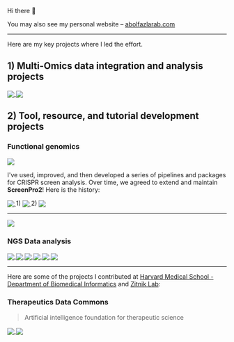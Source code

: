 Hi there 👋

You may also see my personal website – [abolfazlarab.com](https://abolfazlarab.com/)

<!-- 
![Abe's GitHub stats](https://github-readme-stats.vercel.app/api?username=abearab&show_icons=true&theme=radical)
-->

___
Here are my key projects where I led the effort.

## 1) Multi-Omics data integration and analysis projects

<a href="https://github.com/GilbertLabUCSF/Decitabine-treatment">
  <img align="center" src="https://github-readme-stats.vercel.app/api/pin/?username=GilbertLabUCSF&repo=Decitabine-treatment&theme=tokyonight" />
</a>

<a href="https://github.com/abearab/sc-haircut-net">
  <img align="center" src="https://github-readme-stats.vercel.app/api/pin/?username=abearab&repo=sc-haircut-net&theme=tokyonight" />
</a>

## 2) Tool, resource, and tutorial development projects

### Functional genomics

<a href="https://github.com/ArcInstitute/ScreenPro2">
  <img align="center" src="https://github-readme-stats.vercel.app/api/pin/?username=ArcInstitute&repo=ScreenPro2&theme=tokyonight" />
</a>

I've used, improved, and then developed a series of pipelines and packages for CRISPR screen analysis. Over time, we agreed to extend and maintain **ScreenPro2**! Here is the history:

<a href="https://github.com/mhorlbeck/ScreenProcessing/">
  <img align="center" src="https://github-readme-stats.vercel.app/api/pin/?username=mhorlbeck&repo=ScreenProcessing&theme=tokyonight" />
</a>
1) 
<a href="https://github.com/abearab/CRISPRi-dual-sgRNA-screens/">
  <img align="center" src="https://github-readme-stats.vercel.app/api/pin/?username=abearab&repo=CRISPRi-dual-sgRNA-screens&theme=tokyonight" />
</a>
2)
<a href="https://github.com/GilbertLabUCSF/ScreenPro2">
  <img align="center" src="https://github-readme-stats.vercel.app/api/pin/?username=GilbertLabUCSF&repo=ScreenPro2&theme=tokyonight" />
</a>

___
<!-- 
<a href="https://github.com/abearab/GISEA">
  <img align="center" src="https://github-readme-stats.vercel.app/api/pin/?username=abearab&repo=GISEA&theme=tokyonight" />
</a>
-->

<a href="https://github.com/GilbertLabUCSF/CanDI">
  <img align="center" src="https://github-readme-stats.vercel.app/api/pin/?username=GilbertLabUCSF&repo=CanDI&theme=tokyonight" />
</a>

### NGS Data analysis
<a href="https://github.com/abearab/RNAseq-tutorials">
  <img align="center" src="https://github-readme-stats.vercel.app/api/pin/?username=abearab&repo=RNAseq-tutorials&theme=tokyonight" />
</a>

<a href="https://github.com/abearab/QuantSeq-FWD-with-UMIs">
  <img align="center" src="https://github-readme-stats.vercel.app/api/pin/?username=abearab&repo=QuantSeq-FWD-with-UMIs&theme=tokyonight" />
</a>

<a href="https://github.com/goodarzilab/WES">
  <img align="center" src="https://github-readme-stats.vercel.app/api/pin/?username=goodarzilab&repo=WES&theme=tokyonight" />
</a>

<a href="https://github.com/abearab/imRIP">
  <img align="center" src="https://github-readme-stats.vercel.app/api/pin/?username=abearab&repo=imRIP&theme=tokyonight" />
</a>

<a href="https://github.com/abearab/pager">
  <img align="center" src="https://github-readme-stats.vercel.app/api/pin/?username=abearab&repo=pager&theme=tokyonight" />
</a>

<a href="https://github.com/abearab/HERVs">
  <img align="center" src="https://github-readme-stats.vercel.app/api/pin/?username=abearab&repo=HERVs&theme=tokyonight" />
</a>

___
Here are some of the projects I contributed at [Harvard Medical School - Department of Biomedical Informatics](https://github.com/hms-dbmi) and [Zitnik Lab](https://github.com/mims-harvard):

### Therapeutics Data Commons
> Artificial intelligence foundation for therapeutic science

<a href="https://github.com/abearab/TDC">
  <img align="center" src="https://github-readme-stats.vercel.app/api/pin/?username=abearab&repo=TDC&theme=tokyonight" />
</a>

<a href="https://github.com/abearab/PrimeKG">
  <img align="center" src="https://github-readme-stats.vercel.app/api/pin/?username=abearab&repo=PrimeKG&theme=tokyonight" />
</a>
